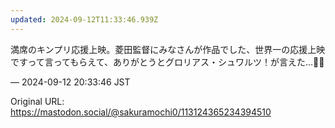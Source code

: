 ```yaml
---
updated: 2024-09-12T11:33:46.939Z
---
```


<p>満席のキンプリ応援上映。菱田監督にみなさんが作品でした、世界一の応援上映ですって言ってもらえて、ありがとうとグロリアス・シュワルツ！が言えた…🥲🔷</p>

&mdash; 2024-09-12 20:33:46 JST

Original URL: https://mastodon.social/@sakuramochi0/113124365234394510
